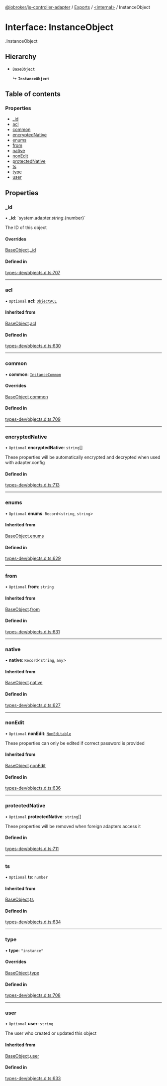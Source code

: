 [@iobroker/js-controller-adapter](../README.md) / [Exports](../modules.md) / [<internal\>](../modules/internal_.md) / InstanceObject

# Interface: InstanceObject

[<internal>](../modules/internal_.md).InstanceObject

## Hierarchy

- [`BaseObject`](internal_.BaseObject.md)

  ↳ **`InstanceObject`**

## Table of contents

### Properties

- [\_id](internal_.InstanceObject.md#_id)
- [acl](internal_.InstanceObject.md#acl)
- [common](internal_.InstanceObject.md#common)
- [encryptedNative](internal_.InstanceObject.md#encryptednative)
- [enums](internal_.InstanceObject.md#enums)
- [from](internal_.InstanceObject.md#from)
- [native](internal_.InstanceObject.md#native)
- [nonEdit](internal_.InstanceObject.md#nonedit)
- [protectedNative](internal_.InstanceObject.md#protectednative)
- [ts](internal_.InstanceObject.md#ts)
- [type](internal_.InstanceObject.md#type)
- [user](internal_.InstanceObject.md#user)

## Properties

### \_id

• **\_id**: \`system.adapter.${string}.${number}\`

The ID of this object

#### Overrides

[BaseObject](internal_.BaseObject.md).[_id](internal_.BaseObject.md#_id)

#### Defined in

[types-dev/objects.d.ts:707](https://github.com/ioBroker/ioBroker.js-controller/blob/82d63f20/packages/types-dev/objects.d.ts#L707)

___

### acl

• `Optional` **acl**: [`ObjectACL`](internal_.ObjectACL.md)

#### Inherited from

[BaseObject](internal_.BaseObject.md).[acl](internal_.BaseObject.md#acl)

#### Defined in

[types-dev/objects.d.ts:630](https://github.com/ioBroker/ioBroker.js-controller/blob/82d63f20/packages/types-dev/objects.d.ts#L630)

___

### common

• **common**: [`InstanceCommon`](internal_.InstanceCommon.md)

#### Overrides

[BaseObject](internal_.BaseObject.md).[common](internal_.BaseObject.md#common)

#### Defined in

[types-dev/objects.d.ts:709](https://github.com/ioBroker/ioBroker.js-controller/blob/82d63f20/packages/types-dev/objects.d.ts#L709)

___

### encryptedNative

• `Optional` **encryptedNative**: `string`[]

These properties will be automatically encrypted and decrypted when used with adapter.config

#### Defined in

[types-dev/objects.d.ts:713](https://github.com/ioBroker/ioBroker.js-controller/blob/82d63f20/packages/types-dev/objects.d.ts#L713)

___

### enums

• `Optional` **enums**: `Record`<`string`, `string`\>

#### Inherited from

[BaseObject](internal_.BaseObject.md).[enums](internal_.BaseObject.md#enums)

#### Defined in

[types-dev/objects.d.ts:629](https://github.com/ioBroker/ioBroker.js-controller/blob/82d63f20/packages/types-dev/objects.d.ts#L629)

___

### from

• `Optional` **from**: `string`

#### Inherited from

[BaseObject](internal_.BaseObject.md).[from](internal_.BaseObject.md#from)

#### Defined in

[types-dev/objects.d.ts:631](https://github.com/ioBroker/ioBroker.js-controller/blob/82d63f20/packages/types-dev/objects.d.ts#L631)

___

### native

• **native**: `Record`<`string`, `any`\>

#### Inherited from

[BaseObject](internal_.BaseObject.md).[native](internal_.BaseObject.md#native)

#### Defined in

[types-dev/objects.d.ts:627](https://github.com/ioBroker/ioBroker.js-controller/blob/82d63f20/packages/types-dev/objects.d.ts#L627)

___

### nonEdit

• `Optional` **nonEdit**: [`NonEditable`](internal_.NonEditable.md)

These properties can only be edited if correct password is provided

#### Inherited from

[BaseObject](internal_.BaseObject.md).[nonEdit](internal_.BaseObject.md#nonedit)

#### Defined in

[types-dev/objects.d.ts:636](https://github.com/ioBroker/ioBroker.js-controller/blob/82d63f20/packages/types-dev/objects.d.ts#L636)

___

### protectedNative

• `Optional` **protectedNative**: `string`[]

These properties will be removed when foreign adapters access it

#### Defined in

[types-dev/objects.d.ts:711](https://github.com/ioBroker/ioBroker.js-controller/blob/82d63f20/packages/types-dev/objects.d.ts#L711)

___

### ts

• `Optional` **ts**: `number`

#### Inherited from

[BaseObject](internal_.BaseObject.md).[ts](internal_.BaseObject.md#ts)

#### Defined in

[types-dev/objects.d.ts:634](https://github.com/ioBroker/ioBroker.js-controller/blob/82d63f20/packages/types-dev/objects.d.ts#L634)

___

### type

• **type**: ``"instance"``

#### Overrides

[BaseObject](internal_.BaseObject.md).[type](internal_.BaseObject.md#type)

#### Defined in

[types-dev/objects.d.ts:708](https://github.com/ioBroker/ioBroker.js-controller/blob/82d63f20/packages/types-dev/objects.d.ts#L708)

___

### user

• `Optional` **user**: `string`

The user who created or updated this object

#### Inherited from

[BaseObject](internal_.BaseObject.md).[user](internal_.BaseObject.md#user)

#### Defined in

[types-dev/objects.d.ts:633](https://github.com/ioBroker/ioBroker.js-controller/blob/82d63f20/packages/types-dev/objects.d.ts#L633)

